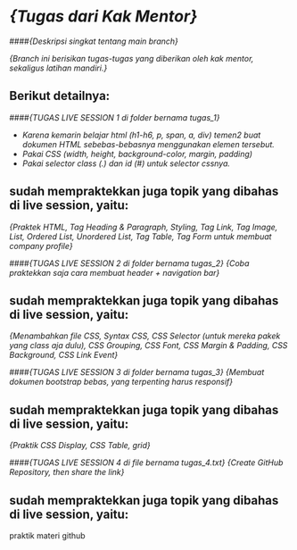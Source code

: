 # _{Tugas dari Kak Mentor}_

####_{Deskripsi singkat tentang main branch}_

_{Branch ini berisikan tugas-tugas yang diberikan oleh kak mentor, sekaligus latihan mandiri.}_
## Berikut detailnya: 

####_{TUGAS LIVE SESSION 1 di folder bernama tugas_1}_
* _Karena kemarin belajar html (h1-h6, p, span, a, div) temen2 buat dokumen HTML sebebas-bebasnya menggunakan elemen tersebut._
* _Pakai CSS (width, height, background-color, margin, padding)_ 
* _Pakai selector class (.) dan id (#) untuk selector cssnya._

## sudah mempraktekkan juga topik yang dibahas di live session, yaitu:
_{Praktek HTML, Tag Heading & Paragraph, Styling, Tag Link, Tag Image, List, Ordered List, Unordered List, Tag Table, Tag Form untuk membuat company profile}_

####_{TUGAS LIVE SESSION 2 di folder bernama tugas_2}_
_{Coba praktekkan saja cara membuat header + navigation bar}_

## sudah mempraktekkan juga topik yang dibahas di live session, yaitu:
_{Menambahkan file CSS, Syntax CSS, CSS Selector (untuk mereka pakek yang class aja dulu), CSS Grouping, CSS Font, CSS Margin & Padding, CSS Background, CSS Link Event}_

####_{TUGAS LIVE SESSION 3 di folder bernama tugas_3}_
_{Membuat dokumen bootstrap bebas, yang terpenting harus responsif}_

## sudah mempraktekkan juga topik yang dibahas di live session, yaitu:
_{Praktik CSS Display, CSS Table, grid}_

####_{TUGAS LIVE SESSION 4 di file bernama tugas_4.txt}_
_{Create GitHub Repository, then share the link}_

## sudah mempraktekkan juga topik yang dibahas di live session, yaitu:
praktik materi github


